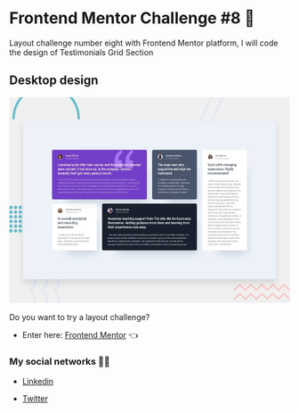 # Frontend Mentor Challenge #8 🎨

Layout challenge number eight with Frontend Mentor platform, I will code the design of Testimonials Grid Section

## Desktop design

![](./assets/images/desktop-preview.jpg)

Do you want to try a layout challenge?

- Enter here: [Frontend Mentor](https://www.frontendmentor.io/challenges 'Click here') 👈

### My social networks 👋🏼

- [Linkedin](https://www.linkedin.com/in/jhon-esteban-herrera-zabala-6b960b196 'My Linkendin')

- [Twitter](https://twitter.com/JhonDev_19 'My Twitter')

